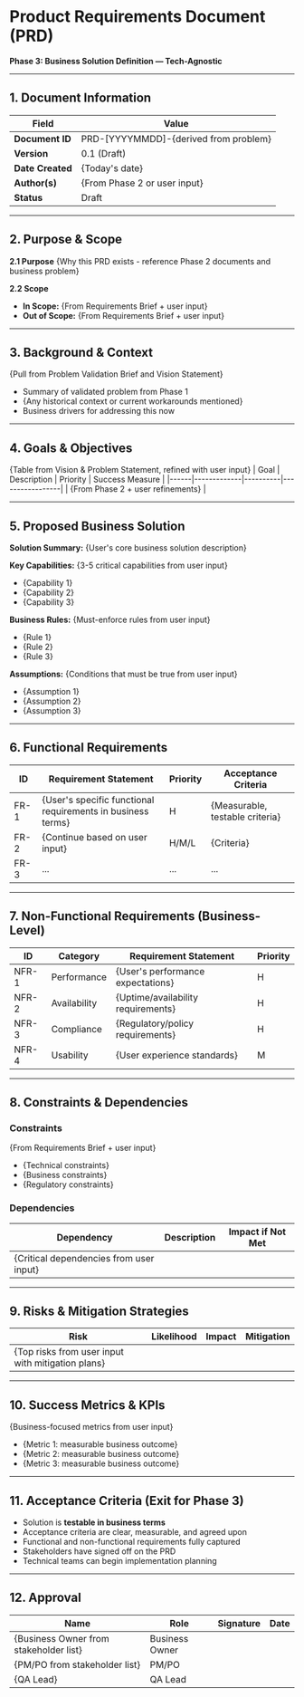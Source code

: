 # Product Requirements Document (PRD)
**Phase 3: Business Solution Definition — Tech-Agnostic**

---

## 1. Document Information
| Field | Value |
|-------|-------|
| **Document ID** | PRD-[YYYYMMDD]-{derived from problem} |
| **Version** | 0.1 (Draft) |
| **Date Created** | {Today's date} |
| **Author(s)** | {From Phase 2 or user input} |
| **Status** | Draft |

---

## 2. Purpose & Scope
**2.1 Purpose**
{Why this PRD exists - reference Phase 2 documents and business problem}

**2.2 Scope**
- **In Scope:** {From Requirements Brief + user input}
- **Out of Scope:** {From Requirements Brief + user input}

---

## 3. Background & Context
{Pull from Problem Validation Brief and Vision Statement}
- Summary of validated problem from Phase 1
- {Any historical context or current workarounds mentioned}
- Business drivers for addressing this now

---

## 4. Goals & Objectives
{Table from Vision & Problem Statement, refined with user input}
| Goal | Description | Priority | Success Measure |
|------|-------------|----------|-----------------|
| {From Phase 2 + user refinements} |

---

## 5. Proposed Business Solution
**Solution Summary:** {User's core business solution description}

**Key Capabilities:**
{3-5 critical capabilities from user input}
- {Capability 1}
- {Capability 2}
- {Capability 3}

**Business Rules:**
{Must-enforce rules from user input}
- {Rule 1}
- {Rule 2}
- {Rule 3}

**Assumptions:**
{Conditions that must be true from user input}
- {Assumption 1}
- {Assumption 2}
- {Assumption 3}

---

## 6. Functional Requirements
| ID | Requirement Statement | Priority | Acceptance Criteria |
|----|----------------------|----------|---------------------|
| FR-1 | {User's specific functional requirements in business terms} | H | {Measurable, testable criteria} |
| FR-2 | {Continue based on user input} | H/M/L | {Criteria} |
| FR-3 | ... | ... | ... |

---

## 7. Non-Functional Requirements (Business-Level)
| ID | Category | Requirement Statement | Priority |
|----|----------|----------------------|----------|
| NFR-1 | Performance | {User's performance expectations} | H |
| NFR-2 | Availability | {Uptime/availability requirements} | H |
| NFR-3 | Compliance | {Regulatory/policy requirements} | H |
| NFR-4 | Usability | {User experience standards} | M |

---

## 8. Constraints & Dependencies
### Constraints
{From Requirements Brief + user input}
- {Technical constraints}
- {Business constraints}
- {Regulatory constraints}

### Dependencies
| Dependency | Description | Impact if Not Met |
|------------|-------------|-------------------|
| {Critical dependencies from user input} |

---

## 9. Risks & Mitigation Strategies
| Risk | Likelihood | Impact | Mitigation |
|------|------------|--------|------------|
| {Top risks from user input with mitigation plans} |

---

## 10. Success Metrics & KPIs
{Business-focused metrics from user input}
- {Metric 1: measurable business outcome}
- {Metric 2: measurable business outcome}
- {Metric 3: measurable business outcome}

---

## 11. Acceptance Criteria (Exit for Phase 3)
- Solution is **testable in business terms**
- Acceptance criteria are clear, measurable, and agreed upon
- Functional and non-functional requirements fully captured
- Stakeholders have signed off on the PRD
- Technical teams can begin implementation planning

---

## 12. Approval
| Name | Role | Signature | Date |
|------|------|-----------|------|
| {Business Owner from stakeholder list} | Business Owner | | |
| {PM/PO from stakeholder list} | PM/PO | | |
| {QA Lead} | QA Lead | | |